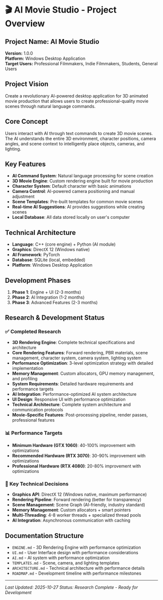# 🎬 AI Movie Studio - Project Overview

## **Project Name:** AI Movie Studio
**Version:** 1.0.0  
**Platform:** Windows Desktop Application  
**Target Users:** Professional Filmmakers, Indie Filmmakers, Students, General Users

## **Project Vision**
Create a revolutionary AI-powered desktop application for 3D animated movie production that allows users to create professional-quality movie scenes through natural language commands.

## **Core Concept**
Users interact with AI through text commands to create 3D movie scenes. The AI understands the entire 3D environment, character positions, camera angles, and scene context to intelligently place objects, cameras, and lighting.

## **Key Features**
- **AI Command System**: Natural language processing for scene creation
- **3D Movie Engine**: Custom rendering engine built for movie production
- **Character System**: Default character with basic animations
- **Camera Control**: AI-powered camera positioning and manual adjustment
- **Scene Templates**: Pre-built templates for common movie scenes
- **Real-time AI Suggestions**: AI provides suggestions while creating scenes
- **Local Database**: All data stored locally on user's computer

## **Technical Architecture**
- **Language**: C++ (core engine) + Python (AI module)
- **Graphics**: DirectX 12 (Windows native)
- **AI Framework**: PyTorch
- **Database**: SQLite (local, embedded)
- **Platform**: Windows Desktop Application

## **Development Phases**
1. **Phase 1**: Engine + UI (2-3 months)
2. **Phase 2**: AI Integration (1-2 months)  
3. **Phase 3**: Advanced Features (2-3 months)

## **Research & Development Status**

### **✅ Completed Research**
- **3D Rendering Engine**: Complete technical specifications and architecture
- **Core Rendering Features**: Forward rendering, PBR materials, scene management, character system, camera system, lighting system
- **Performance Optimization**: 3-level optimization strategy with detailed implementation
- **Memory Management**: Custom allocators, GPU memory management, and profiling
- **System Requirements**: Detailed hardware requirements and performance targets
- **AI Integration**: Performance-optimized AI system architecture
- **UI Design**: Responsive UI with performance optimization
- **Technical Architecture**: Complete system architecture and communication protocols
- **Movie-Specific Features**: Post-processing pipeline, render passes, professional features

### **📊 Performance Targets**
- **Minimum Hardware (GTX 1060)**: 40-100% improvement with optimizations
- **Recommended Hardware (RTX 3070)**: 30-90% improvement with optimizations  
- **Professional Hardware (RTX 4080)**: 20-80% improvement with optimizations

### **🎯 Key Technical Decisions**
- **Graphics API**: DirectX 12 (Windows native, maximum performance)
- **Rendering Pipeline**: Forward rendering (better for transparency)
- **Scene Management**: Scene Graph (AI-friendly, industry standard)
- **Memory Management**: Custom allocators + smart pointers
- **Multi-Threading**: 4-8 worker threads + specialized thread pools
- **AI Integration**: Asynchronous communication with caching

## **Documentation Structure**
- `ENGINE.md` - 3D Rendering Engine with performance optimization
- `UI.md` - User Interface design with performance considerations
- `AI.md` - AI system with performance optimization
- `TEMPLATES.md` - Scene, camera, and lighting templates
- `ARCHITECTURE.md` - Technical architecture with performance details
- `ROADMAP.md` - Development timeline with performance milestones

---
*Last Updated: 2025-10-27*
*Status: Research Complete - Ready for Development*